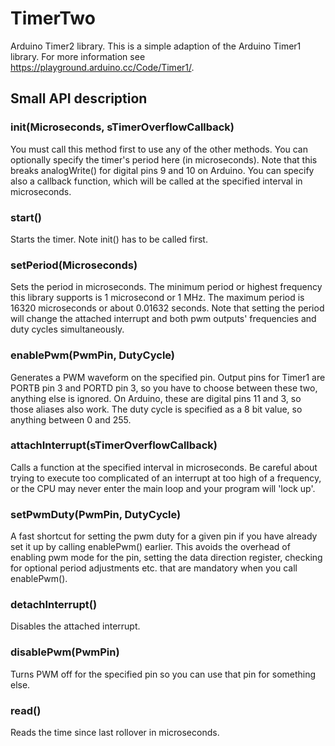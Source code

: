 # TimerTwo
Arduino Timer2 library. This is a simple adaption of the Arduino Timer1 library. For more information see https://playground.arduino.cc/Code/Timer1/.

## Small API description

### init(Microseconds, sTimerOverflowCallback)
You must call this method first to use any of the other methods. You can optionally specify the timer's period here (in microseconds). Note that this breaks analogWrite() for digital pins 9 and 10 on Arduino. You can specify also a callback function, which will be called at the specified interval in microseconds.

### start()
Starts the timer. Note init() has to be called first.

### setPeriod(Microseconds)
Sets the period in microseconds. The minimum period or highest frequency this library supports is 1 microsecond or 1 MHz. The maximum period is 16320 microseconds or about 0.01632 seconds. Note that setting the period will change the attached interrupt and both pwm outputs' frequencies and duty cycles simultaneously.

### enablePwm(PwmPin, DutyCycle)
Generates a PWM waveform on the specified pin. Output pins for Timer1 are PORTB pin 3 and PORTD pin 3, so you have to choose between these two, anything else is ignored. On Arduino, these are digital pins 11 and 3, so those aliases also work. The duty cycle is specified as a 8 bit value, so anything between 0 and 255.

### attachInterrupt(sTimerOverflowCallback)
Calls a function at the specified interval in microseconds. Be careful about trying to execute too complicated of an interrupt at too high of a frequency, or the CPU may never enter the main loop and your program will 'lock up'.

### setPwmDuty(PwmPin, DutyCycle)
A fast shortcut for setting the pwm duty for a given pin if you have already set it up by calling enablePwm() earlier. This avoids the overhead of enabling pwm mode for the pin, setting the data direction register, checking for optional period adjustments etc. that are mandatory when you call enablePwm().

### detachInterrupt()
Disables the attached interrupt.

### disablePwm(PwmPin)
Turns PWM off for the specified pin so you can use that pin for something else.

### read()
Reads the time since last rollover in microseconds.
